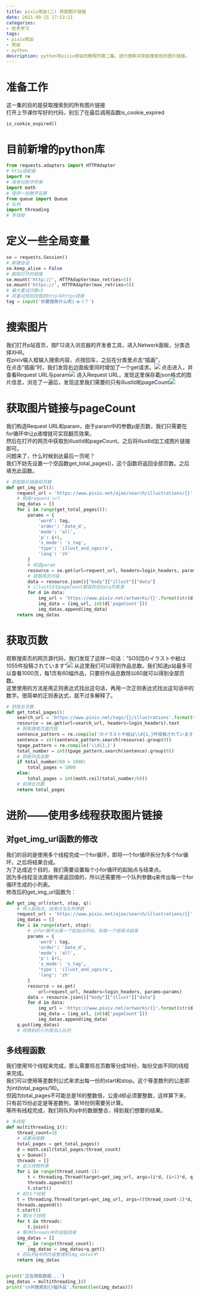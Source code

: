 ```yaml
---
title: pixiv爬虫(二) 获取图片链接
date: 2021-09-15 17:53:21
categories:
- 技术学习
tags:
- pixiv爬虫
- 爬虫
- python
description: python写pixiv爬虫的教程的第二篇。进行搜索并获取搜索到的图片链接。
---
```

# 准备工作  
这一集的目的是获取搜索到的所有图片链接  
打开上节课你写好的代码，别忘了在最后调用函数is_cookie_expired
```python
is_cookie_expired()
```
<!-- more -->
# 目前新增的python库
```python
from requests.adapters import HTTPAdapter
# http适配器
import re
# 用来切割字符串
import math
# 提供一些数学运算
from queue import Queue
# 队列
import threading
# 多线程
```
# 定义一些全局变量
```python
se = requests.Session()
# 新建会话
se.keep_alive = False
# 删除打开的链接
se.mount('http://', HTTPAdapter(max_retries=5))
se.mount('https://', HTTPAdapter(max_retries=5))
# 最大重试次数=5
# 将重试规则挂载到http与https链接
tag = input('你要搜索什么呢|･ω･)？')
```
# 搜索图片
我们打开p站首页，按F12进入浏览器的开发者工具，进入Network面板，分类选择XHR。  
在pixiv输入框输入搜索内容，点按回车，之后在分类里点击“插画”，  
在点击“插画”时，我们发现右边面板里同时增加了一个get请求。![](search.png)
点击进入，并查看Request URL与param![](request.png)
进入Request URL，发现这里保存着json格式的图片信息，浏览了一遍后，发现这里我们需要的只有illustId和pageCount![](json.png)
# 获取图片链接与pageCount
我们构造Request URL和param，由于param中的参数p是页数，我们只需要在for循环中让p递增就可实现翻页效果。  
然后在打开的网页中获取到illustId和pageCount。之后将illustId加工成图片链接即可。  
问题来了，什么时候到达最后一页呢？  
我们不妨先设置一个空函数get_total_pages()，这个函数将返回全部页数。之后填充此函数。  
```python
# 获取图片链接和页数
def get_img_url():
    request_url = 'https://www.pixiv.net/ajax/search/illustrations/{}'.format(tag)
    # 构造request url
    img_datas = []
    for i in range(get_total_pages()):
        params = {
            'word': tag,
            'order': 'date_d',
            'mode': 'all',
            'p': i+1,
            's_mode': 's_tag',
            'type': 'illust_and_ugoira',
            'lang': 'zh'
        }
        # 构造param
        resource = se.get(url=request_url, headers=login_headers, params=params)
        # 获取网页内容
        data = resource.json()["body"]["illust"]["data"]
        # illustId与pageCount都保存在data列表里
        for d in data:
            img_url = 'https://www.pixiv.net/artworks/{}'.format(str(d['illustId']))
            img_data = (img_url, int(d['pageCount']))
            img_datas.append(img_data)
    return img_datas
```
# 获取页数
观察搜索页的网页源代码，我们发现了这样一句话：“SOS団のイラストや絵は1055件投稿されています”![](total.png)
从这里我们可以得到作品总数。我们知道p站最多可以查看1000页，每1页有60幅作品，只要将作品总数除以60就可以得到全部页数。  
这里使用的方法是用正则表达式找出这句话，再用一次正则表达式找出这句话中的数字。很简单的正则表达式，就不过多解释了。  
```python
# 获取总页数
def get_total_pages():
    search_url = 'https://www.pixiv.net/tags/{}/illustrations'.format(tag)
    resource = se.get(url=search_url, headers=login_headers).text
    # 获取搜索页面内容
    sentence_pattern = re.compile('のイラストや絵は\\d{1,}件投稿されています')
    sentence = str(sentence_pattern.search(resource).group(0))
    tpage_pattern = re.compile('\\d{1,}')
    total_number = int(tpage_pattern.search(sentence).group(0))
    # 获取作品总数
    if total_number/60 > 1000:
        total_pages = 1000
    else:
        total_pages = int(math.ceil(total_number/60))
    # 获得总页数
    return total_pages
```
# 进阶——使用多线程获取图片链接
## 对get_img_url函数的修改
我们的目的是使用多个线程完成一个for循环，即将一个for循环拆分为多个for循环，之后将结果合成。  
为了达成这个目的，我们需要设置每个小for循环的起始点与结束点。  
因为多线程没法直接传递返回值的，所以还需要用一个队列参数q来传出每一个for循环生成的小列表。  
修改后的get_img_url函数为：
```python
def get_img_url(start, stop, q):
    # 传入起始点，结束点与队列参数
    request_url = 'https://www.pixiv.net/ajax/search/illustrations/{}'.format(tag)
    img_datas = []
    for i in range(start, stop):
        # 小for循环从每一个起始点开始，到每一个结束点结束
        params = {
            'word': tag,
            'order': 'date_d',
            'mode': 'all',
            'p': i+1,
            's_mode': 's_tag',
            'type': 'illust_and_ugoira',
            'lang': 'zh'
        }
        resource = se.get(
            url=request_url, headers=login_headers, params=params)
        data = resource.json()["body"]["illust"]["data"]
        for d in data:
            img_url = 'https://www.pixiv.net/artworks/{}'.format(str(d['illustId']))
            img_data = (img_url, int(d['pageCount']))
            img_datas.append(img_data)
    q.put(img_datas)
    # 将得到的小列表加入队列
```
## 多线程函数
我们使用16个线程来完成，那么需要将总页数等分成16份，每份交由不同的线程来完成。  
我们可以使用等差数列公式来求出每一份的start和stop。这个等差数列的公差即为int(total_pages/16)。  
但因为total_pages不可能总是16的整数倍，公差d却必须要整数，这样算下来，只有前15份必定是等差数列，第16份则需要另计算。  
等所有线程完成，我们将队列q中的数据整合，得到我们想要的结果。
```python
# 多线程
def multithreading_1():
    thread_count=16
    # 设置线程数
    total_pages = get_total_pages()
    d = math.ceil(total_pages/thread_count)
    q = Queue()
    threads = []
    # 定义线程列表
    for i in range(thread_count-1):
        t = threading.Thread(target=get_img_url, args=(i*d, (i+1)*d, q))
        threads.append(t)
        t.start()
    # 前15个线程
    t = threading.Thread(target=get_img_url, args=((thread_count-1)*d, total_pages, q))
    threads.append(t)
    t.start()
    # 第16个线程
    for t in threads:
        t.join()
    # 等待threads中的线程结束
    img_datas = []
    for _ in range(thread_count):
        img_datas = img_datas+q.get()
    # 将队列q中的内容整理到img_datas中
    return img_datas


print('正在爬取数据...')
img_datas = multithreading_1()
print('\n共搜索到{}幅作品'.format(len(img_datas)))
```

